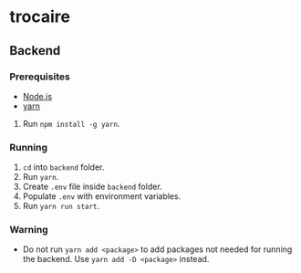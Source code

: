 # trocaire

## Backend

### Prerequisites

- [Node.js](https://nodejs.org/en/)
- [yarn](https://yarnpkg.com/)

1. Run `npm install -g yarn`.

### Running

1. `cd` into `backend` folder.
2. Run `yarn`.
3. Create `.env` file inside `backend` folder.
4. Populate `.env` with environment variables.
5. Run `yarn run start`.

### Warning

- Do not run `yarn add <package>` to add packages
  not needed for running the backend.
  Use `yarn add -D <package>` instead.
